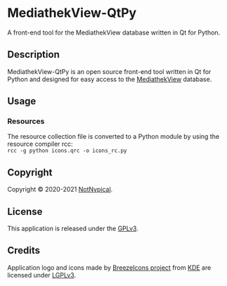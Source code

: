 
# MediathekView-QtPy

A front-end tool for the MediathekView database written in Qt for Python.


## Description

MediathekView-QtPy is an open source front-end tool written in Qt for Python and designed for easy access to the [MediathekView](https://mediathekview.de) database.


## Usage


### Resources

The resource collection file is converted to a Python module by using the resource compiler rcc:  
```rcc -g python icons.qrc -o icons_rc.py```


## Copyright

Copyright &copy; 2020-2021 [NotNypical](https://notnypical.github.io).


## License

This application is released under the [GPLv3](https://www.gnu.org/licenses/gpl-3.0.en.html).


## Credits

Application logo and icons made by [BreezeIcons project](https://api.kde.org/frameworks/breeze-icons/html/index.html) from [KDE](https://kde.org)
are licensed under [LGPLv3](https://www.gnu.org/licenses/lgpl-3.0.en.html).

